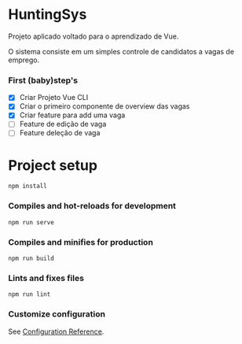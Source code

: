 # HuntingSys

Projeto aplicado voltado para o aprendizado de Vue. 

O sistema consiste em um simples controle de candidatos a vagas de emprego.

### First (baby)step's
- [x] Criar Projeto Vue CLI
- [x] Criar o primeiro componente de overview das vagas
- [x] Criar feature para add uma vaga
- [ ] Feature de edição de vaga
- [ ] Feature deleção de vaga  

# Project setup
```
npm install
```

### Compiles and hot-reloads for development
```
npm run serve
```

### Compiles and minifies for production
```
npm run build
```

### Lints and fixes files
```
npm run lint
```

### Customize configuration
See [Configuration Reference](https://cli.vuejs.org/config/).
